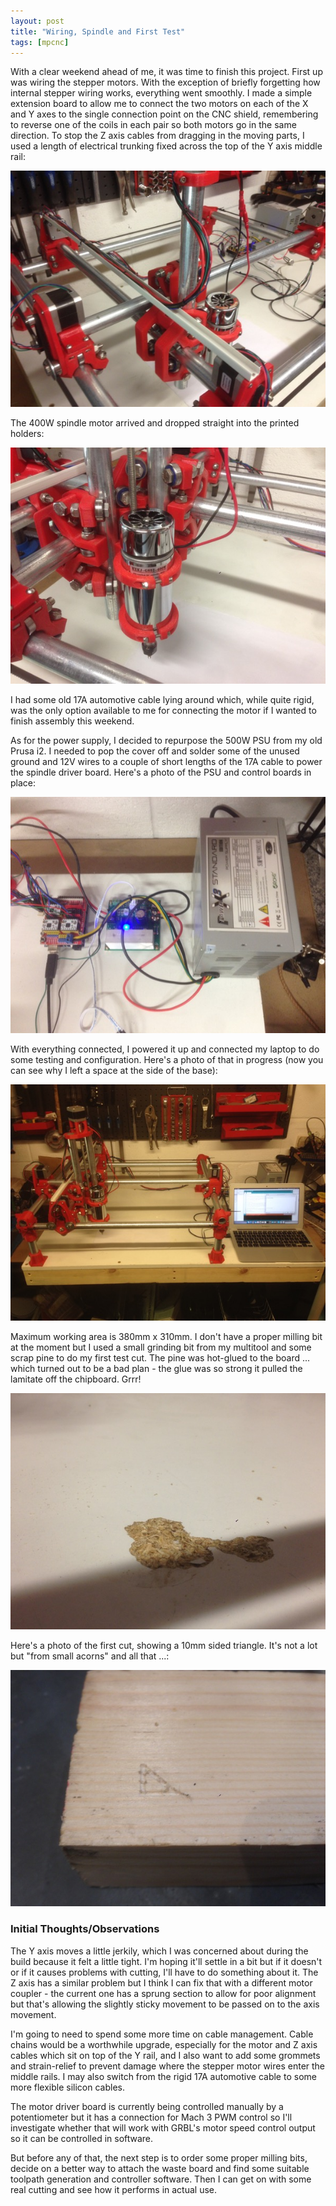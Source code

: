 ```yaml
---
layout: post
title: "Wiring, Spindle and First Test"
tags: [mpcnc]
---
```


With a clear weekend ahead of me, it was time to finish this project.  First up was wiring the stepper motors.  With the exception of briefly forgetting how internal stepper wiring works, everything went smoothly.  I made a simple extension board to allow me to connect the two motors on each of the X and Y axes to the single connection point on the CNC shield, remembering to reverse one of the coils in each pair so both motors go in the same direction.  To stop the Z axis cables from dragging in the moving parts, I used a length of electrical trunking fixed across the top of the Y axis middle rail:

![](/images/mpcnc/IMG_0092.tn.JPG)

The 400W spindle motor arrived and dropped straight into the printed holders:

![](/images/mpcnc/IMG_0093.tn.JPG)

I had some old 17A automotive cable lying around which, while quite rigid, was the only option available to me for connecting the motor if I wanted to finish assembly this weekend.

As for the power supply, I decided to repurpose the 500W PSU from my old Prusa i2.  I needed to pop the cover off and solder some of the unused ground and 12V wires to a couple of short lengths of the 17A cable to power the spindle driver board.  Here's a photo of the PSU and control boards in place:

![](/images/mpcnc/IMG_0091.tn.JPG)

With everything connected, I powered it up and connected my laptop to do some testing and configuration.  Here's a photo of that in progress (now you can see why I left a space at the side of the base):

![](/images/mpcnc/IMG_0090.tn.JPG)

Maximum working area is 380mm x 310mm.  I don't have a proper milling bit at the moment but I used a small grinding bit from my multitool and some scrap pine to do my first test cut.  The pine was hot-glued to the board ... which turned out to be a bad plan - the glue was so strong it pulled the lamitate off the chipboard.  Grrr!

![](/images/mpcnc/IMG_0095.tn.JPG)

Here's a photo of the first cut, showing a 10mm sided triangle.  It's not a lot but "from small acorns" and all that ...:

![](/images/mpcnc/IMG_0096.tn.JPG)

### Initial Thoughts/Observations

The Y axis moves a little jerkily, which I was concerned about during the build because it felt a little tight.  I'm hoping it'll settle in a bit but if it doesn't or if it causes problems with cutting, I'll have to do something about it.  The Z axis has a similar problem but I think I can fix that with a different motor coupler - the current one has a sprung section to allow for poor alignment but that's allowing the slightly sticky movement to be passed on to the axis movement.

I'm going to need to spend some more time on cable management.  Cable chains would be a worthwhile upgrade, especially for the motor and Z axis cables which sit on top of the Y rail, and I also want to add some grommets and strain-relief to prevent damage where the stepper motor wires enter the middle rails.  I may also switch from the rigid 17A automotive cable to some more flexible silicon cables.

The motor driver board is currently being controlled manually by a potentiometer but it has a connection for Mach 3 PWM control so I'll investigate whether that will work with GRBL's motor speed control output so it can be controlled in software.

But before any of that, the next step is to order some proper milling bits, decide on a better way to attach the waste board and find some suitable toolpath generation and controller software.  Then I can get on with some real cutting and see how it performs in actual use.
